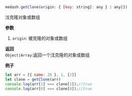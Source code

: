 ```js
medash.getClone(origin: { [key: string]: any } | any[])
```
㳀克隆对象或数组 

**参数**  
1. `origin`: 被克隆的对象或数组
 
**返回**        
 `Object|Array`:返回一个㳀克隆的对象或数组

**例子**  

```js
let arr = [{ name: 20 }, 1, [2]]
let clone = getClone(arr)
console.log(arr[1] === clone[1]);//true
console.log(arr[0] === clone[0]);//true
```
